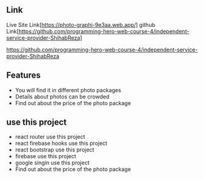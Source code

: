 ## Link

Live Site Link[https://photo-graphi-9e3aa.web.app/]
github Link[https://github.com/programming-hero-web-course-4/independent-service-provider-ShihabReza]

https://github.com/programming-hero-web-course-4/independent-service-provider-ShihabReza
## Features


- You will find it in different photo packages
- Details about photos can be crowded
- Find out about the price of the photo package

## use this project

- react router use this project
- react firebase hooks use this project
- react bootstrap use this project
- firebase use this project
- google singin use this project
- Find out about the price of the photo package
